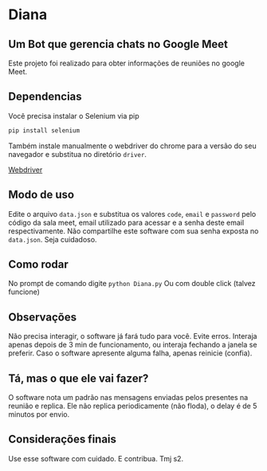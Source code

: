 # Diana
## Um Bot que gerencia chats no Google Meet

Este projeto foi realizado para obter informações de reuniões no google Meet.  

## Dependencias
Você precisa instalar o Selenium via pip
```sh
pip install selenium
```
Também instale manualmente o webdriver do chrome para a versão do seu navegador e substitua no diretório ```driver```.

[Webdriver](https://chromedriver.chromium.org/downloads)

## Modo de uso

Edite o arquivo ```data.json``` e substitua os valores ```code```, ```email``` e ```password``` pelo código da sala meet, email utilizado para acessar e a senha deste email respectivamente. Não compartilhe este software com sua senha exposta no ```data.json```. Seja cuidadoso.

## Como rodar

No prompt de comando digite
```python Diana.py```
Ou com double click (talvez funcione)

## Observações

Não precisa interagir, o software já fará tudo para você. Evite erros. Interaja apenas depois de 3 min de funcionamento, ou interaja fechando a janela se preferir.
Caso o software apresente alguma falha, apenas reinicie (confia).

## Tá, mas o que ele vai fazer?

O software nota um padrão nas mensagens enviadas pelos presentes na reunião e replica. Ele não replica periodicamente (não floda), o delay é de 5 minutos por envio.

## Considerações finais

Use esse software com cuidado. E contribua. Tmj s2.